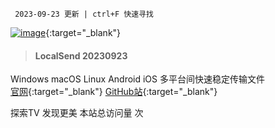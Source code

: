      2023-09-23 更新 | ctrl+F 快速寻找

[![image](https://t.tansuo.tv/img/nfshop2.png)](https://ihezu.run/esf7nk){:target="_blank"}

> #### LocalSend 20230923
Windows macOS Linux Android iOS 多平台间快速稳定传输文件</br>
[官网](https://localsend.org){:target="_blank"} [GitHub站](https://github.com/localsend/localsend){:target="_blank"}




<script async src="//busuanzi.ibruce.info/busuanzi/2.3/busuanzi.pure.mini.js"></script>
<p align="left"><span id="busuanzi_container_site_pv">探索TV 发现更美 本站总访问量 <span id="busuanzi_value_site_pv"></span> 次</span></p>
